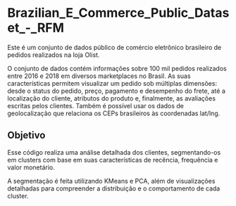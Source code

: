 # Brazilian_E_Commerce_Public_Dataset_-_RFM

Este é um conjunto de dados público de comércio eletrônico brasileiro de pedidos realizados na loja Olist.

O conjunto de dados contém informações sobre 100 mil pedidos realizados entre 2016 e 2018 em diversos marketplaces no Brasil. As suas características permitem visualizar um pedido sob múltiplas dimensões: desde o status do pedido, preço, pagamento e desempenho do frete, até a localização do cliente, atributos do produto e, finalmente, as avaliações escritas pelos clientes. Também é possível usar os dados de geolocalização que relaciona os CEPs brasileiros às coordenadas lat/lng.

## Objetivo

Esse código realiza uma análise detalhada dos clientes, segmentando-os em clusters com base em suas características de recência, frequência e valor monetário.

A segmentação é feita utilizando KMeans e PCA, além de visualizações detalhadas para compreender a distribuição e o comportamento de cada cluster.
